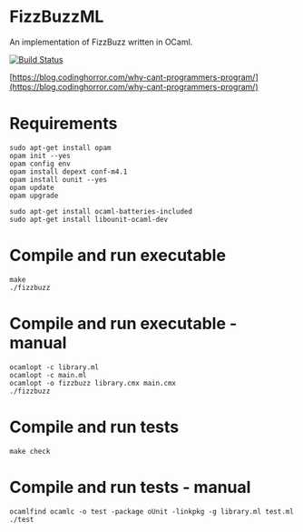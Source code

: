 # FizzBuzzML
An implementation of FizzBuzz written in OCaml.

[![Build Status](https://travis-ci.com/AaronRobson/FizzBuzzML.svg?branch=master)](https://travis-ci.com/AaronRobson/FizzBuzzML)

[https://blog.codinghorror.com/why-cant-programmers-program/](https://blog.codinghorror.com/why-cant-programmers-program/)

# Requirements
```
sudo apt-get install opam
opam init --yes
opam config env
opam install depext conf-m4.1
opam install ounit --yes
opam update
opam upgrade

sudo apt-get install ocaml-batteries-included
sudo apt-get install libounit-ocaml-dev
```

# Compile and run executable
```
make
./fizzbuzz
```

# Compile and run executable - manual
```
ocamlopt -c library.ml
ocamlopt -c main.ml
ocamlopt -o fizzbuzz library.cmx main.cmx
./fizzbuzz
```

# Compile and run tests
```
make check
```

# Compile and run tests - manual
```
ocamlfind ocamlc -o test -package oUnit -linkpkg -g library.ml test.ml
./test
```
